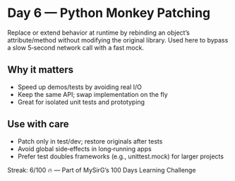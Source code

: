 # Day 6 — Python Monkey Patching

Replace or extend behavior at runtime by rebinding an object’s attribute/method without modifying the original library. Used here to bypass a slow 5‑second network call with a fast mock.

## Why it matters
- Speed up demos/tests by avoiding real I/O
- Keep the same API; swap implementation on the fly
- Great for isolated unit tests and prototyping

## Use with care
- Patch only in test/dev; restore originals after tests
- Avoid global side‑effects in long‑running apps
- Prefer test doubles frameworks (e.g., unittest.mock) for larger projects

Streak: 6/100 🔥 — Part of MySirG’s 100 Days Learning Challenge

